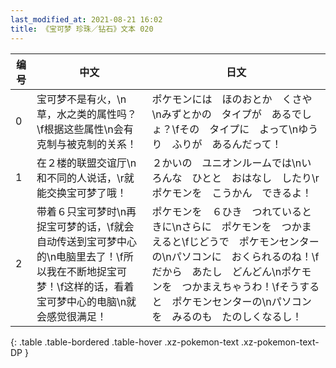 ```yaml
---
last_modified_at: 2021-08-21 16:02
title: 《宝可梦 珍珠／钻石》文本 020
---
```

| 编号 | 中文 | 日文 |
| ---- | ---- | ---- |
| 0 | 宝可梦不是有火，\n草，水之类的属性吗？\f根据这些属性\n会有克制与被克制的关系！ | ポケモンには　ほのおとか　くさや\nみずとかの　タイプが　あるでしょ？\fその　タイプに　よって\nゆうり　ふりが　あるんだって！ |
| 1 | 在２楼的联盟交谊厅\n和不同的人说话，\r就能交换宝可梦了哦！ | ２かいの　ユニオンルームでは\nいろんな　ひとと　おはなし　したり\rポケモンを　こうかん　できるよ！ |
| 2 | 带着６只宝可梦时\n再捉宝可梦的话，\f就会自动传送到宝可梦中心的\n电脑里去了！\f所以我在不断地捉宝可梦！\f这样的话，看着宝可梦中心的电脑\n就会感觉很满足！ | ポケモンを　６ひき　つれているときに\nさらに　ポケモンを　つかまえると\fじどうで　ポケモンセンターの\nパソコンに　おくられるのね！\fだから　あたし　どんどん\nポケモンを　つかまえちゃうわ！\fそうすると　ポケモンセンターの\nパソコンを　みるのも　たのしくなるし！ |
{: .table .table-bordered .table-hover .xz-pokemon-text .xz-pokemon-text-DP }